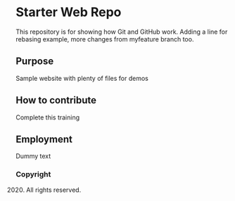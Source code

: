 # Starter Web Repo

This repository is for showing how Git and GitHub work.
Adding a line for rebasing example,
more changes from myfeature branch too.

## Purpose

Sample website with plenty of files for demos

## How to contribute

Complete this training

## Employment

Dummy text

### Copyright

2020. All rights reserved.